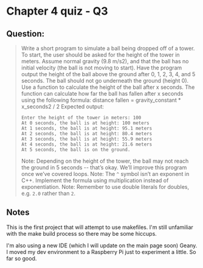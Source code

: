 # Chapter 4 quiz - Q3
## Question: 
> Write a short program to simulate a ball being dropped off of a tower. To start, the user should be asked for the height of the tower in meters. Assume normal gravity (9.8 m/s2), and that the ball has no initial velocity (the ball is not moving to start). Have the program output the height of the ball above the ground after 0, 1, 2, 3, 4, and 5 seconds. The ball should not go underneath the ground (height 0).
> Use a function to calculate the height of the ball after x seconds. The function can calculate how far the ball has fallen after x seconds using the following formula: distance fallen = gravity_constant * x_seconds2 / 2
> Expected output:
> ```
> Enter the height of the tower in meters: 100
> At 0 seconds, the ball is at height: 100 meters
> At 1 seconds, the ball is at height: 95.1 meters
> At 2 seconds, the ball is at height: 80.4 meters
> At 3 seconds, the ball is at height: 55.9 meters
> At 4 seconds, the ball is at height: 21.6 meters
> At 5 seconds, the ball is on the ground.
> ```
> 
> Note: Depending on the height of the tower, the ball may not reach the ground in 5 seconds -- that’s okay. We’ll improve this program once we’ve covered loops.
> Note: The `^` symbol isn’t an exponent in C++. Implement the formula using multiplication instead of exponentiation.
> Note: Remember to use double literals for doubles, e.g. `2.0` rather than `2`.

## Notes
This is the first project that will attempt to use makefiles. I'm still unfamiliar with the make build process so there may be some hiccups. 

I'm also using a new IDE (which I will update on the main page soon) Geany. I moved my dev environment to a Raspberry Pi just to experiment a little. So far so good.
